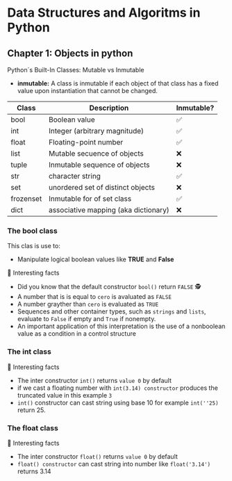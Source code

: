 # Data Structures and Algoritms in Python

## Chapter 1: Objects in python

Python´s Built-In Classes: Mutable vs Inmutable

- **inmutable:**  A class is inmutable if  each  object of that class has a fixed  value upon  instantiation that  cannot  be changed.

|  Class | Description  | Inmutable?  |
| ------------ | ------------ | ------------ |
|  bool |Boolean value   | ✅  |
| int  |  Integer (arbitrary magnitude)  | ✅ |
| float  | Floating-point number  | ✅  |
| list | Mutable secuence of objects  | ❌  |
| tuple  | Inmutable sequence of  objects   |❌   |
| str  | character string  | ✅  |
|  set |  unordered set of distinct objects | ❌  |
| frozenset  | Inmutable for of set class  | ✅  |
| dict  | associative  mapping (aka dictionary)  | ❌  |

### The bool class 
This clas is use to:
- Manipulate logical boolean values like **TRUE** and **False**

📑 Interesting facts
- Did you know that the  default constructor `bool()` return `FALSE` 🕵️
- A number that is is equal to `cero` is avaluated as `FALSE`
- A number grayther  than `cero` is evaluated as `TRUE`
- Sequences and other container types, such as `strings` and `lists`, evaluate to `False` if empty and `True` if nonempty.
- An important application of this interpretation is the use of a nonboolean value as a condition in a control structure
### The int class

📑 Interesting facts

- The inter constructor `int()` returns `value 0` by default
- if we cast a floating number with `int(3.14) constructor` produces the truncated  value in this example `3`
- `int()` constructor can cast string using base 10 for example `int(''25)` return 25.


### The float class

📑 Interesting facts

- The inter constructor `float()` returns `value 0` by default
- `float() constructor` can cast string into number like `float('3.14')` returns 3.14
